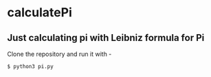 # calculatePi
## Just calculating pi with Leibniz formula for Pi
Clone the repository and run it with -
```
$ python3 pi.py
```
